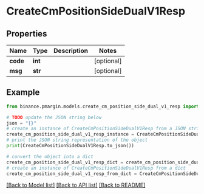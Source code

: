 # CreateCmPositionSideDualV1Resp


## Properties

Name | Type | Description | Notes
------------ | ------------- | ------------- | -------------
**code** | **int** |  | [optional] 
**msg** | **str** |  | [optional] 

## Example

```python
from binance.pmargin.models.create_cm_position_side_dual_v1_resp import CreateCmPositionSideDualV1Resp

# TODO update the JSON string below
json = "{}"
# create an instance of CreateCmPositionSideDualV1Resp from a JSON string
create_cm_position_side_dual_v1_resp_instance = CreateCmPositionSideDualV1Resp.from_json(json)
# print the JSON string representation of the object
print(CreateCmPositionSideDualV1Resp.to_json())

# convert the object into a dict
create_cm_position_side_dual_v1_resp_dict = create_cm_position_side_dual_v1_resp_instance.to_dict()
# create an instance of CreateCmPositionSideDualV1Resp from a dict
create_cm_position_side_dual_v1_resp_from_dict = CreateCmPositionSideDualV1Resp.from_dict(create_cm_position_side_dual_v1_resp_dict)
```
[[Back to Model list]](../README.md#documentation-for-models) [[Back to API list]](../README.md#documentation-for-api-endpoints) [[Back to README]](../README.md)


